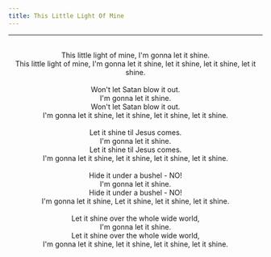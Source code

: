 ```yaml
---
title: This Little Light Of Mine
---
```


---
<center>
<br/>
This little light of mine, I'm gonna let it shine.<br/>
This little light of mine, I'm gonna let it shine, let it shine, let it shine, let it shine.<br/>
<br/>
Won't let Satan blow it out.<br/>
I'm gonna let it shine.<br/>
Won't let Satan blow it out.<br/>
I'm gonna let it shine, let it shine, let it shine, let it shine.<br/>
<br/>
Let it shine til Jesus comes.<br/>
I'm gonna let it shine.<br/>
Let it shine til Jesus comes.<br/>
I'm gonna let it shine, let it shine, let it shine, let it shine. <br/>
<br/>
Hide it under a bushel - NO! <br/>
I'm gonna let it shine. <br/>
Hide it under a bushel - NO! <br/>
I'm gonna let it shine, Let it shine, let it shine, let it shine. <br/>
<br/>
Let it shine over the whole wide world, <br/>
I'm gonna let it shine.<br/>
Let it shine over the whole wide world, <br/>
I'm gonna let it shine, let it shine, let it shine, let it shine.<br/>

</center>